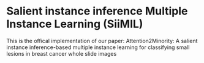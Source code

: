 # Salient instance inference Multiple Instance Learning (SiiMIL)
This is the offical implementation of our paper: Attention2Minority: A salient instance inference-based multiple instance learning for classifying small lesions in breast cancer whole slide images
